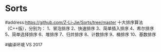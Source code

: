 # Sorts
#address:https://github.com/Z-Li-Jie/Sorts/tree/master
十大排序算法（C++版），分别为：
1、冒泡排序
2、快速排序
3、简单插入排序
4、希尔排序
5、简单选择排序
6、堆排序
7、归并排序
8、计数排序
9、桶排序
10、基数排序

#编译环境
VS 2017
